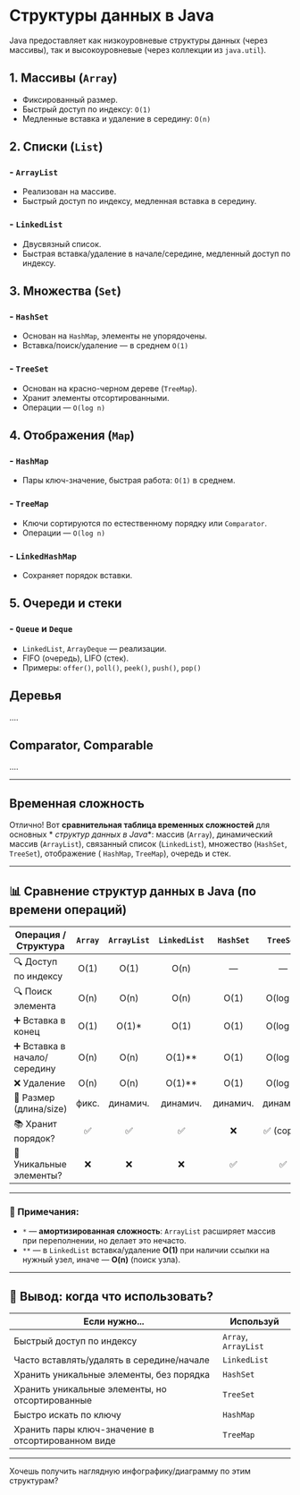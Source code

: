 # **Структуры данных в Java**

Java предоставляет как низкоуровневые структуры данных (через массивы), так и
высокоуровневые (через коллекции из `java.util`).

## 1. **Массивы (`Array`)**

- Фиксированный размер.
- Быстрый доступ по индексу: `O(1)`
- Медленные вставка и удаление в середину: `O(n)`

## 2. **Списки (`List`)**

### - `ArrayList`

- Реализован на массиве.
- Быстрый доступ по индексу, медленная вставка в середину.

### - `LinkedList`

- Двусвязный список.
- Быстрая вставка/удаление в начале/середине, медленный доступ по индексу.

## 3. **Множества (`Set`)**

### - `HashSet`

- Основан на `HashMap`, элементы не упорядочены.
- Вставка/поиск/удаление — в среднем `O(1)`

### - `TreeSet`

- Основан на красно-черном дереве (`TreeMap`).
- Хранит элементы отсортированными.
- Операции — `O(log n)`

## 4. **Отображения (`Map`)**

### - `HashMap`

- Пары ключ-значение, быстрая работа: `O(1)` в среднем.

### - `TreeMap`

- Ключи сортируются по естественному порядку или `Comparator`.
- Операции — `O(log n)`

### - `LinkedHashMap`

- Сохраняет порядок вставки.

## 5. **Очереди и стеки**

### - `Queue` и `Deque`

- `LinkedList`, `ArrayDeque` — реализации.
- FIFO (очередь), LIFO (стек).
- Примеры: `offer()`, `poll()`, `peek()`, `push()`, `pop()`

## Деревья

....

## Comparator, Comparable

....

___

## Временная сложность

Отлично! Вот **сравнительная таблица временных сложностей** для основных *
*структур данных в Java**: массив (`Array`), динамический массив (`ArrayList`),
связанный список (`LinkedList`), множество (`HashSet`, `TreeSet`), отображение (
`HashMap`, `TreeMap`), очередь и стек.

---

## 📊 **Сравнение структур данных в Java (по времени операций)**

| Операция / Структура        | `Array` | `ArrayList` | `LinkedList` | `HashSet` | `TreeSet` |  `HashMap`   | `TreeMap` |
|-----------------------------|:-------:|:-----------:|:------------:|:---------:|:---------:|:------------:|:---------:|
| 🔍 Доступ по индексу        |  O(1)   |    O(1)     |     O(n)     |     —     |     —     |      —       |     —     |
| 🔍 Поиск элемента           |  O(n)   |    O(n)     |     O(n)     |   O(1)    | O(log n)  |     O(1)     | O(log n)  |
| ➕ Вставка в конец           |  O(1)   |   O(1)\*    |     O(1)     |   O(1)    | O(log n)  |     O(1)     | O(log n)  |
| ➕ Вставка в начало/середину |  O(n)   |    O(n)     |   O(1)\*\*   |   O(1)    | O(log n)  |     O(1)     | O(log n)  |
| ❌ Удаление                  |  O(n)   |    O(n)     |   O(1)\*\*   |   O(1)    | O(log n)  |     O(1)     | O(log n)  |
| 📏 Размер (длина/size)      |  фикс.  |  динамич.   |   динамич.   | динамич.  | динамич.  |   динамич.   | динамич.  |
| 📚 Хранит порядок?          |    ✅    |      ✅      |      ✅       |     ❌     | ✅ (сорт.) |      ❌       | ✅ (сорт.) |
| 🧮 Уникальные элементы?     |    ❌    |      ❌      |      ❌       |     ✅     |     ✅     | ✅ (по ключу) |     ✅     |

---

### 🔎 Примечания:

- `*` — **амортизированная сложность**: `ArrayList` расширяет массив при
  переполнении, но делает это нечасто.
- `**` — в `LinkedList` вставка/удаление **O(1)** при наличии ссылки на нужный
  узел, иначе — **O(n)** (поиск узла).

---

## 🧠 Вывод: когда что использовать?

| Если нужно...                                     | Используй            |
|---------------------------------------------------|----------------------|
| Быстрый доступ по индексу                         | `Array`, `ArrayList` |
| Часто вставлять/удалять в середине/начале         | `LinkedList`         |
| Хранить уникальные элементы, без порядка          | `HashSet`            |
| Хранить уникальные элементы, но отсортированные   | `TreeSet`            |
| Быстро искать по ключу                            | `HashMap`            |
| Хранить пары ключ-значение в отсортированном виде | `TreeMap`            |

---

Хочешь получить наглядную инфографику/диаграмму по этим структурам?